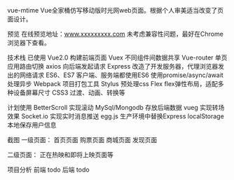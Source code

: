 vue-mtime
Vue全家桶仿写移动版时光网web页面。根据个人审美适当改变了页面设计。

预览
在线预览地址：www.xxxxxxxxx.com 未考虑兼容性问题，最好在Chrome浏览器下查看。

技术栈
已使用
Vue2.0 构建前端页面
Vuex 不同组件间数据共享
Vue-router 单页应用路由切换
axios 向后端发起请求
Express 改造了开发服务器，代理浏览器发出的网络请求
ES6、ES7 客户端、服务端都使用ES6  使用promise/async/await 处理异步
Webpack 项目打包工具
Stylus 预处理css
Flex flex弹性布局，适配多种设备屏幕尺寸
CSS3 过渡、动画、转换等

计划使用
BetterScroll 实现滚动
MySql/Mongodb 存放后端数据
vueg 实现转场效果
Socket.io 实现实时消息推送
egg.js 生产环境中替换Express
localStorage 本地保存用户信息

截图
一级页面：
首页页面
购票页面
商城页面
发现页面

二级页面：
正在热映和即将上映页面等

项目分析
前端
todo
后端
todo
